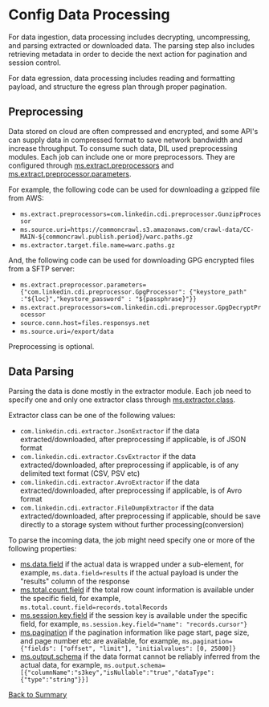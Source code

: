 # Config Data Processing

For data ingestion, data processing includes decrypting, uncompressing, and parsing extracted or downloaded data. The parsing
step also includes retrieving metadata in order to decide the next action for pagination and session control.

For data egression, data processing includes reading and formatting payload, and structure the egress plan through proper
pagination. 

## Preprocessing

Data stored on cloud are often compressed and encrypted, and some API's can supply data in compressed format to save network bandwidth
and increase throughput. To consume such data, DIL used preprocessing modules. Each job can include one or more preprocessors. 
They are configured through [ms.extract.preprocessors](../parameters/ms.extract.preprocessors.md) and [ms.extract.preprocessor.parameters](../parameters/ms.extract.preprocessor.parameters.md).

For example, the following code can be used for downloading a gzipped file from AWS:
- `ms.extract.preprocessors=com.linkedin.cdi.preprocessor.GunzipProcessor`
- `ms.source.uri=https://commoncrawl.s3.amazonaws.com/crawl-data/CC-MAIN-${commoncrawl.publish.period}/warc.paths.gz`
- `ms.extractor.target.file.name=warc.paths.gz`

And, the following code can be used for downloading GPG encrypted files from a SFTP server:
- `ms.extract.preprocessor.parameters={"com.linkedin.cdi.preprocessor.GpgProcessor": {"keystore_path" :"${loc}","keystore_password" : "${passphrase}"}}`
- `ms.extract.preprocessors=com.linkedin.cdi.preprocessor.GpgDecryptProcessor`
- `source.conn.host=files.responsys.net`
- `ms.source.uri=/export/data`

Preprocessing is optional. 

## Data Parsing

Parsing the data is done mostly in the extractor module. Each job need to specify one and only one extractor class through [ms.extractor.class](../parameters/ms.extractor.class.md). 

Extractor class can be one of the following values: 

- `com.linkedin.cdi.extractor.JsonExtractor` if the data extracted/downloaded, after preprocessing if applicable, is of JSON format
- `com.linkedin.cdi.extractor.CsvExtractor` if the data extracted/downloaded, after preprocessing if applicable, is of any delimited text format (CSV, PSV etc)
- `com.linkedin.cdi.extractor.AvroExtractor` if the data extracted/downloaded, after preprocessing if applicable, is of Avro format
- `com.linkedin.cdi.extractor.FileDumpExtractor` if the data extracted/downloaded, after preprocessing if applicable, should be save directly to a storage system without further processing(conversion)

To parse the incoming data, the job might need specify one or more of the following properties:

- [ms.data.field](../parameters/ms.data.field.md) if the actual data is wrapped under a sub-element, for example, `ms.data.field=results` if the actual payload is under the "results" column of the response  
- [ms.total.count.field](../parameters/ms.total.count.field.md) if the total row count information is available under the specific field, for example, `ms.total.count.field=records.totalRecords`
- [ms.session.key.field](../parameters/ms.session.key.field.md) if the session key is available under the specific field, for example, `ms.session.key.field="name": "records.cursor"}`
- [ms.pagination](../parameters/ms.pagination.md) if the pagination information like page start, page size, and page number etc are available, for example, `ms.pagination={"fields": ["offset", "limit"], "initialvalues": [0, 25000]}`
- [ms.output.schema](../parameters/ms.output.schema.md) if the data format cannot be reliably inferred from the actual data, for example, `ms.output.schema=[{"columnName":"s3key","isNullable":"true","dataType":{"type":"string"}}]`

[Back to Summary](summary.md#config-data-processing)